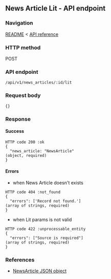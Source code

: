 ## News Article Lit - API endpoint

### Navigation
[README](../../../../README.md)
<
[API reference](../../../api_reference.md)

### HTTP method
POST

### API endpoint
`/api/v1/news_articles/:id/lit`

### Request body
```
{}
```

### Response
#### Success
```
HTTP code 200 :ok
{
  "news_article: "NewsArticle"                                                  (object, required)
}
```

#### Errors
- when News Article doesn't exists
```
HTTP code 404 :not_found
{
  "errors": ['Record not found.']                                               (array of strings, required)
}
```

- when Lit params is not valid
```
HTTP code 422 :unprocessable_entity
{
  "errors": ["Source is required"]                                              (array of strings, required)
}
```

### References
- [NewsArticle JSON object](../../../json_objects/news_article.md)
